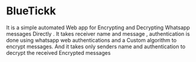 # BlueTickk
It is a simple automated Web app for Encrypting and Decrypting Whatsapp messages Directly . It takes receiver name and message , authentication is done
using whatsapp web authentications and a Custom algorithm to encrypt messages. And it takes only senders name and authentication to decrypt the received Encrypted messages

